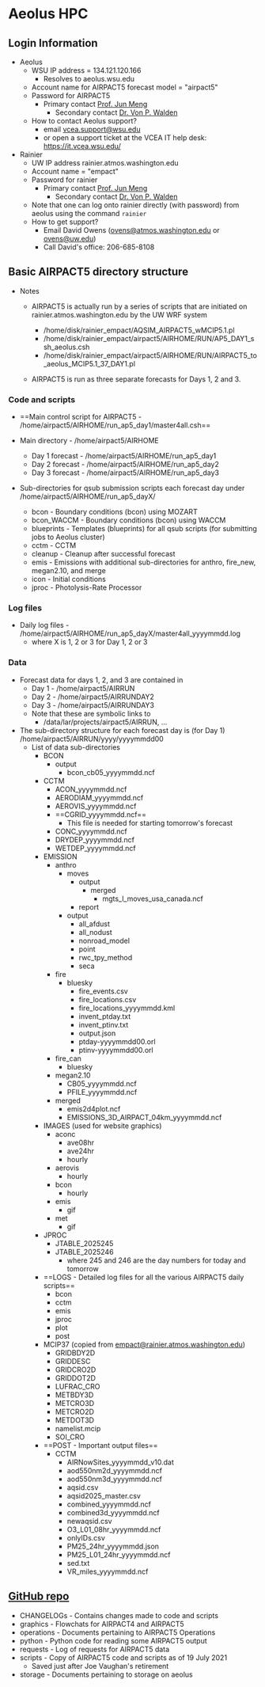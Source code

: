 # Aeolus HPC

## Login Information

- Aeolus
  - WSU IP address = 134.121.120.166
    - Resolves to aeolus.wsu.edu
  - Account name for AIRPACT5 forecast model = "airpact5"
  - Password for AIRPACT5
    - Primary contact [Prof. Jun Meng](mailto:jun.meng@wsu.edu)
      - Secondary contact [Dr. Von P. Walden](mailto:v.walden@wsu.edu)
  - How to contact Aeolus support?
      - email vcea.support@wsu.edu
      - or open a support ticket at the VCEA IT help desk: https://it.vcea.wsu.edu/ 
- Rainier
  - UW IP address rainier.atmos.washington.edu
  - Account name = "empact"
  - Password for rainier
    - Primary contact [Prof. Jun Meng](mailto:jun.meng@wsu.edu)
      - Secondary contact [Dr. Von P. Walden](mailto:v.walden@wsu.edu)
  - Note that one can log onto rainier directly (with password) from aeolus using the command ```rainier```
  - How to get support?
      - Email David Owens (ovens@atmos.washington.edu or ovens@uw.edu)
      - Call David's office: 206-685-8108 

## Basic AIRPACT5 directory structure

- Notes
  - AIRPACT5 is actually run by a series of scripts that are initiated on rainier.atmos.washington.edu by the UW WRF system
    - /home/disk/rainier_empact/AQSIM_AIRPACT5_wMCIP5.1.pl
    - /home/disk/rainier_empact/airpact5/AIRHOME/RUN/AP5_DAY1_ssh_aeolus.csh
    - /home/disk/rainier_empact/airpact5/AIRHOME/RUN/AIRPACT5_to_aeolus_MCIP5.1_37_DAY1.pl

  - AIRPACT5 is run as three separate forecasts for Days 1, 2 and 3.

### Code and scripts

- ==Main control script for AIRPACT5 - /home/airpact5/AIRHOME/run_ap5_day1/master4all.csh==

- Main directory - /home/airpact5/AIRHOME
  - Day 1 forecast - /home/airpact5/AIRHOME/run_ap5_day1
  - Day 2 forecast - /home/airpact5/AIRHOME/run_ap5_day2
  - Day 3 forecast - /home/airpact5/AIRHOME/run_ap5_day3

- Sub-directories for qsub submission scripts each forecast day under /home/airpact5/AIRHOME/run_ap5_dayX/
  - bcon - Boundary conditions (bcon) using MOZART
  - bcon_WACCM - Boundary conditions (bcon) using WACCM
  - blueprints - Templates (blueprints) for all qsub scripts (for submitting jobs to Aeolus cluster)
  - cctm - CCTM 
  - cleanup - Cleanup after successful forecast
  - emis - Emissions with additional sub-directories for anthro, fire_new, megan2.10, and merge
  - icon - Initial conditions
  - jproc - Photolysis-Rate Processor

### Log files

- Daily log files - /home/airpact5/AIRHOME/run_ap5_dayX/master4all_yyyymmdd.log
  - where X is 1, 2 or 3 for Day 1, 2 or 3

### Data

- Forecast data for days 1, 2, and 3 are contained in
  - Day 1 - /home/airpact5/AIRRUN
  - Day 2 - /home/airpact5/AIRRUNDAY2
  - Day 3 - /home/airpact5/AIRRUNDAY3
  - Note that these are symbolic links to
    - /data/lar/projects/airpact5/AIRRUN, ...
- The sub-directory structure for each forecast day is (for Day 1) /home/airpact5/AIRRUN/yyyy/yyyymmdd00
  - List of data sub-directories
    - BCON
      - output
        - bcon_cb05_yyyymmdd.ncf
    - CCTM
      - ACON_yyyymmdd.ncf
      - AERODIAM_yyyymmdd.ncf
      - AEROVIS_yyyymmdd.ncf
      - ==CGRID_yyyymmdd.ncf==
        - This file is needed for starting tomorrow's forecast
      - CONC_yyyymmdd.ncf
      - DRYDEP_yyyymmdd.ncf
      - WETDEP_yyyymmdd.ncf
    - EMISSION
      - anthro
        - moves
          - output
            - merged
              - mgts_l_moves_usa_canada.ncf
          - report
        - output
          - all_afdust
          - all_nodust
          - nonroad_model
          - point
          - rwc_tpy_method
          - seca
      - fire
        - bluesky
          - fire_events.csv
          - fire_locations.csv
          - fire_locations_yyyymmdd.kml
          - invent_ptday.txt
          - invent_ptinv.txt
          - output.json
          - ptday-yyyymmdd00.orl
          - ptinv-yyyymmdd00.orl
      - fire_can
        - bluesky
      - megan2.10
        - CB05_yyyymmdd.ncf
        - PFILE_yyyymmdd.ncf
      - merged
        - emis2d4plot.ncf
        - EMISSIONS_3D_AIRPACT_04km_yyyymmdd.ncf
    - IMAGES (used for website graphics)
      - aconc
        - ave08hr
        - ave24hr
        - hourly
      - aerovis
        - hourly
      - bcon
        - hourly
      - emis
        - gif
      - met
        - gif
    - JPROC
      - JTABLE_2025245
      - JTABLE_2025246
        - where 245 and 246 are the day numbers for today and tomorrow
    - ==LOGS - Detailed log files for all the various AIRPACT5 daily scripts==
      - bcon
      - cctm
      - emis
      - jproc
      - plot
      - post
    - MCIP37 (copied from empact@rainier.atmos.washington.edu)
      - GRIDBDY2D
      - GRIDDESC
      - GRIDCRO2D
      - GRIDDOT2D
      - LUFRAC_CRO
      - METBDY3D
      - METCRO3D
      - METCRO2D
      - METDOT3D
      - namelist.mcip
      - SOI_CRO
    - ==POST - Important output files==
      - CCTM
        - AIRNowSites_yyyymmdd_v10.dat
        - aod550nm2d_yyyymmdd.ncf
        - aod550nm3d_yyyymmdd.ncf
        - aqsid.csv
        - aqsid2025_master.csv
        - combined_yyyymmdd.ncf
        - combined3d_yyyymmdd.ncf
        - newaqsid.csv
        - O3_L01_08hr_yyyymmdd.ncf
        - onlyIDs.csv
        - PM25_24hr_yyyymmdd.json
        - PM25_L01_24hr_yyyymmdd.ncf
        - sed.txt
        - VR_miles_yyyymmdd.ncf

## [GitHub repo](https://github.com/wsular/airpact)

- CHANGELOGs - Contains changes made to code and scripts
- graphics - Flowchats for AIRPACT4 and AIRPACT5
- operations - Documents pertaining to AIRPACT5 Operations
- python - Python code for reading some AIRPACT5 output
- requests - Log of requests for AIRPACT5 data
- scripts - Copy of AIRPACT5 code and scripts as of 19 July 2021
  - Saved just after Joe Vaughan's retirement
- storage - Documents pertaining to storage on aeolus

